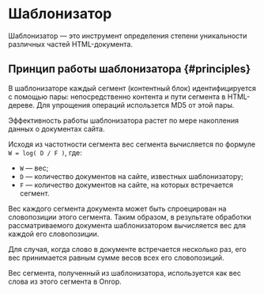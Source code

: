 # Шаблонизатор

Шаблонизатор — это инструмент определения степени уникальности различных частей HTML-документа.

## Принцип работы шаблонизатора {#principles}

В шаблонизаторе каждый сегмент (контентный блок) идентифицируется с помощью пары: непосредственно контента и пути сегмента в HTML-дереве. Для упрощения операций использется MD5 от этой пары.

Эффективность работы шаблонизатора растет по мере накопления данных о документах сайта.

Исходя из частотности сегмента вес сегмента вычисляется по формуле `W = log( D / F )`, где:

* `W` — вес;
* `D` — количество документов на сайте, известных шаблонизатору;
* `F` — количество документов на сайте, на которых встречается сегмент.

Вес каждого сегмента документа может быть спроецирован на словопозиции этого сегмента. Таким образом, в результате обработки рассматриваемого документа шаблонизатором вычисляется вес для каждой его словопозиции.
 
Для случая, когда слово в документе встречается несколько раз, его вес принимается равным сумме весов всех его словопозиций.

Вес сегмента, полученный из шаблонизатора, используется как вес слова из этого сегмента в Onrop.

